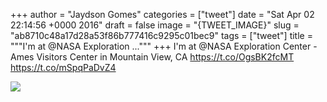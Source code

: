 
+++
author = "Jaydson Gomes"
categories = ["tweet"]
date = "Sat Apr 02 22:14:56 +0000 2016"
draft = false
image = "{TWEET_IMAGE}"
slug = "ab8710c48a17d28a53f86b777416c9295c01bec9"
tags = ["tweet"]
title = """I'm at @NASA Exploration ..."""
+++
I'm at @NASA Exploration Center - Ames Visitors Center in Mountain View, CA https://t.co/OgsBK2fcMT https://t.co/mSpqPaDvZ4

![](/images/tweet-media/716388473779916802-CfEfhWdWQAQ8TNt.jpg)